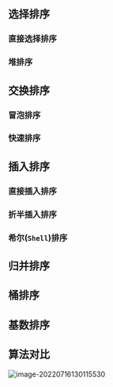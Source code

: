 ## 选择排序

### 直接选择排序

### 堆排序

## 交换排序

### 冒泡排序

### 快速排序

## 插入排序

### 直接插入排序

### 折半插入排序

### 希尔(`Shell`)排序

## 归并排序

## 桶排序

## 基数排序

## 算法对比	

![image-20220716130115530](F:\A_Java_DataBase_Study_FIle\Java\十大排序算法与Java实现.assets\image-20220716130115530.png)

